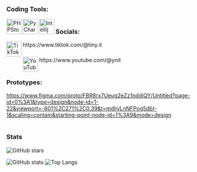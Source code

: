 ### Coding Tools:
<img align="left" alt="PHPStorm" width="40px" src="https://resources.jetbrains.com/storage/products/company/brand/logos/PhpStorm_icon.png" />
<img align="left" alt="PyCharm" width="40px" src="https://i.imgur.com/cCSh9nO.png" />
<img align="left" alt="Intellij" width="40px" src="https://cdn.icon-icons.com/icons2/3053/PNG/512/intellij_macos_bigsur_icon_190061.png" />


#
#
### Socials:
<img align="left" alt="TikTok" width="40px" src="https://pngfolio.com/images/all_img/copy/1631443365tiktok-icon.png" />
https://www.tiktok.com/@tiny.it

###
<img align="left" alt="YouTube" width="40px" src="https://cdn-icons-png.flaticon.com/512/1384/1384060.png" />
https://www.youtube.com/@ynit

#
### Prototypes:
https://www.figma.com/proto/FBR8rx7Ueug2eZz1nddjQY/Untitled?page-id=0%3A1&type=design&node-id=1-22&viewport=-601%2C271%2C0.39&t=mdIiyLnNFPog5dbI-1&scaling=contain&starting-point-node-id=1%3A9&mode=design
#



#
### Stats
![GitHub stars](https://img.shields.io/github/stars/xobby?logo=github&style=social)

<section id='stats'>

  ![GitHub stats](https://github-readme-stats.vercel.app/api?username=xobby&show_icons=true&theme=radical)
  ![Top Langs](https://github-readme-stats.vercel.app/api/top-langs/?username=xobby&layout=compact)
